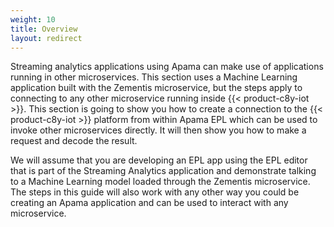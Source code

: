 ```yaml
---
weight: 10
title: Overview
layout: redirect
---
```


Streaming analytics applications using Apama can make use of applications running in other microservices. This section uses a Machine Learning application built with the Zementis microservice, but the steps apply to connecting to any other microservice running inside {{< product-c8y-iot >}}. This section is going to show you how to create a connection to the {{< product-c8y-iot >}} platform from within Apama EPL which can be used to invoke other microservices directly. It will then show you how to make a request and decode the result.

We will assume that you are developing an EPL app using the EPL editor that is part of the Streaming Analytics application and demonstrate talking to a Machine Learning model loaded through the Zementis microservice. The steps in this guide will also work with any other way you could be creating an Apama application and can be used to interact with any microservice.